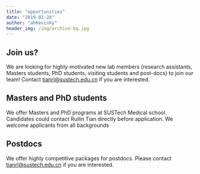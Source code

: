 ```yaml
---
title: "opportunities"
date: "2019-02-28"
author: "ahKevinXy"
header_img: /img/archive-bg.jpg
---
```



## Join us?

We are looking for highly-motivated new lab members (research assistants, Masters students, PhD students, visiting students and post-docs) to join our team! Contact tianrl@sustech.edu.cn if you are interested.


## Masters and PhD students

We offer Masters and PhD programs at SUSTech Medical school. Candidates could contact Ruilin Tian directly before application. We welcome applicants from all backgrounds

## Postdocs

We offer highly competitive packages for postdocs. Please contact tianrl@sustech.edu.cn if you are interested.